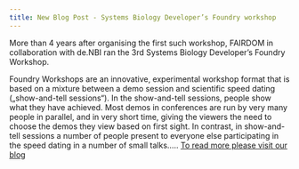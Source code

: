 ```yaml
---
title: New Blog Post - Systems Biology Developer’s Foundry workshop
---
```

More than 4 years after organising the first such workshop, FAIRDOM in collaboration with de.NBI ran the 3rd Systems Biology Developer’s Foundry Workshop.

Foundry Workshops are an innovative, experimental workshop format that is based on a mixture between a demo session and scientific speed dating („show-and-tell sessions“). In the show-and-tell sessions, people show what they have achieved. Most demos in conferences are run by very many people in parallel, 
and in very short time, giving the viewers the need to choose the demos they view based on first sight. 
In contrast, in show-and-tell sessions a number of people present to everyone else participating in the speed dating in a number of small talks….. [To read more please visit our blog](/2016/12/12/systems-biology-developers-foundry-workshop/)